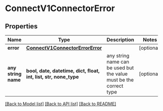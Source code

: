 # ConnectV1ConnectorError


## Properties
Name | Type | Description | Notes
------------ | ------------- | ------------- | -------------
**error** | [**ConnectV1ConnectorErrorError**](ConnectV1ConnectorErrorError.md) |  | [optional] 
**any string name** | **bool, date, datetime, dict, float, int, list, str, none_type** | any string name can be used but the value must be the correct type | [optional]

[[Back to Model list]](../README.md#documentation-for-models) [[Back to API list]](../README.md#documentation-for-api-endpoints) [[Back to README]](../README.md)


